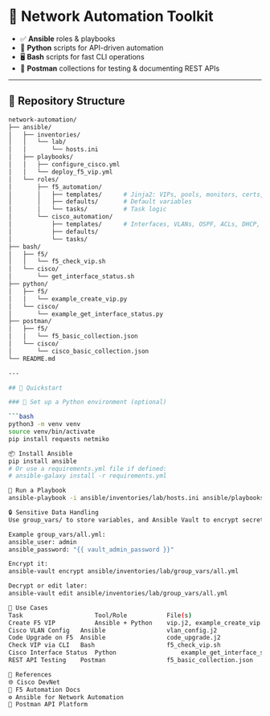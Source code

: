 # 🧠 Network Automation Toolkit

- ✅ **Ansible** roles & playbooks
- 🐍 **Python** scripts for API-driven automation
- 🖥️ **Bash** scripts for fast CLI operations
- 🔁 **Postman** collections for testing & documenting REST APIs

---

## 📁 Repository Structure

```bash
network-automation/
├── ansible/
│   ├── inventories/
│   │   └── lab/
│   │       └── hosts.ini
│   ├── playbooks/
│   │   ├── configure_cisco.yml
│   │   └── deploy_f5_vip.yml
│   └── roles/
│       ├── f5_automation/
│       │   ├── templates/      # Jinja2: VIPs, pools, monitors, certs, upgrades
│       │   ├── defaults/       # Default variables
│       │   └── tasks/          # Task logic
│       └── cisco_automation/
│           ├── templates/      # Interfaces, VLANs, OSPF, ACLs, DHCP, NETCONF
│           ├── defaults/
│           └── tasks/
├── bash/
│   ├── f5/
│   │   └── f5_check_vip.sh
│   └── cisco/
│       └── get_interface_status.sh
├── python/
│   ├── f5/
│   │   └── example_create_vip.py
│   └── cisco/
│       └── example_get_interface_status.py
├── postman/
│   ├── f5/
│   │   └── f5_basic_collection.json
│   └── cisco/
│       └── cisco_basic_collection.json
└── README.md

---

## 🚀 Quickstart

### 🔧 Set up a Python environment (optional)

```bash
python3 -m venv venv
source venv/bin/activate
pip install requests netmiko

📦 Install Ansible
pip install ansible
# Or use a requirements.yml file if defined:
# ansible-galaxy install -r requirements.yml

🧪 Run a Playbook
ansible-playbook -i ansible/inventories/lab/hosts.ini ansible/playbooks/deploy_f5_vip.yml

🔒 Sensitive Data Handling
Use group_vars/ to store variables, and Ansible Vault to encrypt secrets:

Example group_vars/all.yml:
ansible_user: admin
ansible_password: "{{ vault_admin_password }}"

Encrypt it:
ansible-vault encrypt ansible/inventories/lab/group_vars/all.yml

Decrypt or edit later:
ansible-vault edit ansible/inventories/lab/group_vars/all.yml

🧰 Use Cases
Task	                Tool/Role	        File(s)
Create F5 VIP	        Ansible + Python	vip.j2, example_create_vip.py
Cisco VLAN Config	Ansible	                vlan_config.j2
Code Upgrade on F5	Ansible	                code_upgrade.j2
Check VIP via CLI	Bash	                f5_check_vip.sh
Cisco Interface Status	Python	                example_get_interface_status.py
REST API Testing	Postman	                f5_basic_collection.json

🧠 References
🌐 Cisco DevNet
📘 F5 Automation Docs
⚙️ Ansible for Network Automation
🧪 Postman API Platform

